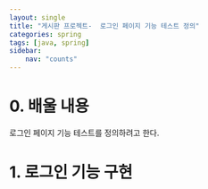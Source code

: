 ```yaml
---
layout: single
title: "게시판 프로젝트-  로그인 페이지 기능 테스트 정의"
categories: spring
tags: [java, spring]
sidebar:
    nav: "counts"
---
```


# 0. 배울 내용

로그인 페이지 기능 테스트를 정의하려고 한다.



# 1. 로그인 기능 구현


